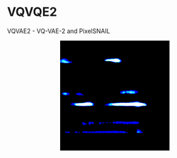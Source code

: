 # VQVQE2

VQVAE2 - VQ-VAE-2 and PixelSNAIL

<p align="center">
  <img src="faces_vqvae2_generation.png">
</p>
